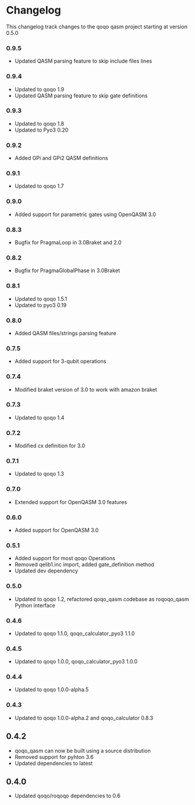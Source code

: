 # Changelog

This changelog track changes to the qoqo qasm project starting at version 0.5.0

### 0.9.5

* Updated QASM parsing feature to skip include files lines

### 0.9.4

* Updated to qoqo 1.9
* Updated QASM parsing feature to skip gate definitions

### 0.9.3

* Updated to qoqo 1.8
* Updated to Pyo3 0.20

### 0.9.2

* Added GPi and GPi2 QASM definitions

### 0.9.1

* Updated to qoqo 1.7

### 0.9.0

* Added support for parametric gates using OpenQASM 3.0

### 0.8.3

* Bugfix for PragmaLoop in 3.0Braket and 2.0

### 0.8.2

* Bugfix for PragmaGlobalPhase in 3.0Braket

### 0.8.1

* Updated to qoqo 1.5.1
* Updated to pyo3 0.19

### 0.8.0

* Added QASM files/strings parsing feature

### 0.7.5

* Added support for 3-qubit operations

### 0.7.4

* Modified braket version of 3.0 to work with amazon braket

### 0.7.3

* Updated to qoqo 1.4

### 0.7.2

* Modified cx definition for 3.0

### 0.7.1

* Updated to qoqo 1.3

### 0.7.0

* Extended support for OpenQASM 3.0 features

### 0.6.0

* Added support for OpenQASM 3.0

### 0.5.1

* Added support for most qoqo Operations
* Removed qelib1.inc import, added gate_definition method
* Updated dev dependency

### 0.5.0

* Updated to qoqo 1.2, refactored qoqo_qasm codebase as roqoqo_qasm Python interface

### 0.4.6

* Updated to qoqo 1.1.0, qoqo_calculator_pyo3 1.1.0

### 0.4.5

* Updated to qoqo 1.0.0, qoqo_calculator_pyo3 1.0.0

### 0.4.4

* Updated to qoqo 1.0.0-alpha.5

### 0.4.3

* Updated to qoqo 1.0.0-alpha.2 and qoqo_calculator 0.8.3

## 0.4.2

* qoqo_qasm can now be built using a source distribution
* Removed support for pyhton 3.6
* Updated dependencies to latest

## 0.4.0

* Updated qoqo/roqoqo dependencies to 0.6
